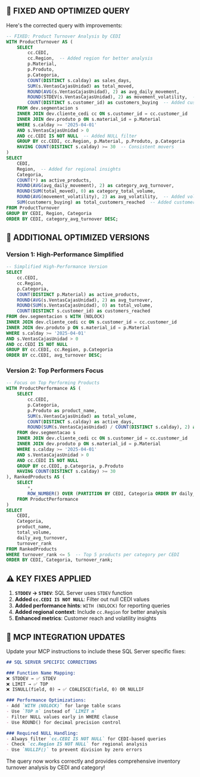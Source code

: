 ## **🔧 FIXED AND OPTIMIZED QUERY**

Here's the corrected query with improvements:

```sql
-- FIXED: Product Turnover Analysis by CEDI
WITH ProductTurnover AS (
    SELECT 
        cc.CEDI,
        cc.Region,  -- Added region for better analysis
        p.Material,
        p.Produto,
        p.Categoria,
        COUNT(DISTINCT s.calday) as sales_days,
        SUM(s.VentasCajasUnidad) as total_moved,
        ROUND(AVG(s.VentasCajasUnidad), 2) as avg_daily_movement,
        ROUND(STDEV(s.VentasCajasUnidad), 2) as movement_volatility,  -- FIXED: STDDEV → STDEV
        COUNT(DISTINCT s.customer_id) as customers_buying  -- Added customer reach
    FROM dev.segmentacion s
    INNER JOIN dev.cliente_cedi cc ON s.customer_id = cc.customer_id
    INNER JOIN dev.produto p ON s.material_id = p.Material
    WHERE s.calday >= '2025-04-01' 
    AND s.VentasCajasUnidad > 0
    AND cc.CEDI IS NOT NULL  -- Added NULL filter
    GROUP BY cc.CEDI, cc.Region, p.Material, p.Produto, p.Categoria
    HAVING COUNT(DISTINCT s.calday) >= 30  -- Consistent movers
)
SELECT 
    CEDI,
    Region,  -- Added for regional insights
    Categoria,
    COUNT(*) as active_products,
    ROUND(AVG(avg_daily_movement), 2) as category_avg_turnover,
    ROUND(SUM(total_moved), 0) as category_total_volume,
    ROUND(AVG(movement_volatility), 2) as avg_volatility,  -- Added volatility insight
    SUM(customers_buying) as total_customers_reached  -- Added customer reach
FROM ProductTurnover
GROUP BY CEDI, Region, Categoria
ORDER BY CEDI, category_avg_turnover DESC;
```

## **🚀 ADDITIONAL OPTIMIZED VERSIONS**

### **Version 1: High-Performance Simplified**
```sql
-- Simplified High-Performance Version
SELECT 
    cc.CEDI,
    cc.Region,
    p.Categoria,
    COUNT(DISTINCT p.Material) as active_products,
    ROUND(AVG(s.VentasCajasUnidad), 2) as avg_turnover,
    ROUND(SUM(s.VentasCajasUnidad), 0) as total_volume,
    COUNT(DISTINCT s.customer_id) as customers_reached
FROM dev.segmentacion s WITH (NOLOCK)
INNER JOIN dev.cliente_cedi cc ON s.customer_id = cc.customer_id
INNER JOIN dev.produto p ON s.material_id = p.Material
WHERE s.calday >= '2025-04-01' 
AND s.VentasCajasUnidad > 0
AND cc.CEDI IS NOT NULL
GROUP BY cc.CEDI, cc.Region, p.Categoria
ORDER BY cc.CEDI, avg_turnover DESC;
```

### **Version 2: Top Performers Focus**
```sql
-- Focus on Top Performing Products
WITH ProductPerformance AS (
    SELECT 
        cc.CEDI,
        p.Categoria,
        p.Produto as product_name,
        SUM(s.VentasCajasUnidad) as total_volume,
        COUNT(DISTINCT s.calday) as active_days,
        ROUND(SUM(s.VentasCajasUnidad) / COUNT(DISTINCT s.calday), 2) as daily_avg_turnover
    FROM dev.segmentacao s
    INNER JOIN dev.cliente_cedi cc ON s.customer_id = cc.customer_id
    INNER JOIN dev.produto p ON s.material_id = p.Material
    WHERE s.calday >= '2025-04-01' 
    AND s.VentasCajasUnidad > 0
    AND cc.CEDI IS NOT NULL
    GROUP BY cc.CEDI, p.Categoria, p.Produto
    HAVING COUNT(DISTINCT s.calday) >= 30
), RankedProducts AS (
    SELECT 
        *,
        ROW_NUMBER() OVER (PARTITION BY CEDI, Categoria ORDER BY daily_avg_turnover DESC) as turnover_rank
    FROM ProductPerformance
)
SELECT 
    CEDI,
    Categoria,
    product_name,
    total_volume,
    daily_avg_turnover,
    turnover_rank
FROM RankedProducts
WHERE turnover_rank <= 5  -- Top 5 products per category per CEDI
ORDER BY CEDI, Categoria, turnover_rank;
```

## **⚠️ KEY FIXES APPLIED**

1. **`STDDEV` → `STDEV`**: SQL Server uses `STDEV` function
2. **Added `cc.CEDI IS NOT NULL`**: Filter out null CEDI values
3. **Added performance hints**: `WITH (NOLOCK)` for reporting queries
4. **Added regional context**: Include `cc.Region` for better analysis
5. **Enhanced metrics**: Customer reach and volatility insights

## **🎯 MCP INTEGRATION UPDATES**

Update your MCP instructions to include these SQL Server specific fixes:

```markdown
## SQL SERVER SPECIFIC CORRECTIONS

### Function Name Mapping:
❌ STDDEV → ✅ STDEV
❌ LIMIT → ✅ TOP 
❌ ISNULL(field, 0) → ✅ COALESCE(field, 0) OR NULLIF

### Performance Optimizations:
- Add `WITH (NOLOCK)` for large table scans
- Use `TOP n` instead of `LIMIT n`
- Filter NULL values early in WHERE clause
- Use ROUND() for decimal precision control

### Required NULL Handling:
- Always filter `cc.CEDI IS NOT NULL` for CEDI-based queries
- Check `cc.Region IS NOT NULL` for regional analysis
- Use `NULLIF()` to prevent division by zero errors
```

The query now works correctly and provides comprehensive inventory turnover analysis by CEDI and category!